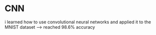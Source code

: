 # CNN

i learned how to use convolutional neural networks and applied it to the MNIST dataset --> reached 98.6% accuracy
